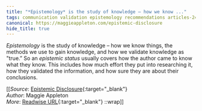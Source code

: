 ```yaml
---
title: "*Epistemology* is the study of knowledge – how we know ..."
tags: communication validation epistemology recommendations articles-24163844
canonical: https://maggieappleton.com/epistemic-disclosure
hide_title: true
---
```


*Epistemology* is the study of knowledge – how we know things, the methods we use to gain knowledge, and how we validate knowledge as "true.” So an *epistemic status* usually covers how the author came to know what they know. This includes how much effort they put into researching it, how they validated the information, and how sure they are about their conclusions.


[[_Source_: [Epistemic Disclosure](https://maggieappleton.com/epistemic-disclosure){:target="_blank"}<br>
_Author_: Maggie Appleton<br>
_More_: [Readwise URL](https://readwise.io/open/472395260){:target="_blank"}
::wrap]]